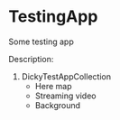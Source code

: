 # TestingApp
Some testing app

Description:

1. DickyTestAppCollection</br>
	- Here map </br>
	- Streaming video </br>
	- Background </br>
